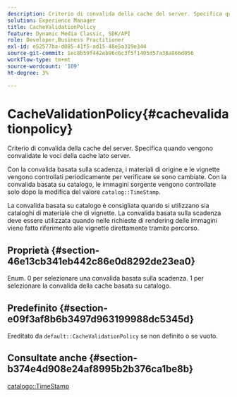 ```yaml
---
description: Criterio di convalida della cache del server. Specifica quando vengono convalidate le voci della cache lato server.
solution: Experience Manager
title: CacheValidationPolicy
feature: Dynamic Media Classic, SDK/API
role: Developer,Business Practitioner
exl-id: e52577ba-d085-41f5-ad15-48e5a319e344
source-git-commit: 1ec8b59f442eb96c6c3f5f1405d57a38a86bd056
workflow-type: tm+mt
source-wordcount: '109'
ht-degree: 3%

---
```


# CacheValidationPolicy{#cachevalidationpolicy}

Criterio di convalida della cache del server. Specifica quando vengono convalidate le voci della cache lato server.

Con la convalida basata sulla scadenza, i materiali di origine e le vignette vengono controllati periodicamente per verificare se sono cambiate. Con la convalida basata su catalogo, le immagini sorgente vengono controllate solo dopo la modifica del valore `catalog::TimeStamp`.

La convalida basata su catalogo è consigliata quando si utilizzano sia cataloghi di materiale che di vignette. La convalida basata sulla scadenza deve essere utilizzata quando nelle richieste di rendering delle immagini viene fatto riferimento alle vignette direttamente tramite percorso.

## Proprietà {#section-46e13cb341eb442c86e0d8292de23ea0}

Enum. 0 per selezionare una convalida basata sulla scadenza. 1 per selezionare la convalida della cache basata su catalogo.

## Predefinito {#section-e09f3af8b6b3497d963199988dc5345d}

Ereditato da `default::CacheValidationPolicy` se non definito o se vuoto.

## Consultate anche {#section-b374e4d908e24af8995b2b376ca1be8b}

[catalogo::TimeStamp](../../../../../ir-api/material-cat/image-rendering-api-ref/c-ir-material-catalog/c-ir-material-data-reference/r-ir-timestamp-dataref.md#reference-6daf7973dc4f4b4e9e8165756db7c319)
